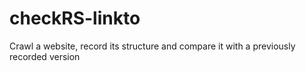# checkRS-linkto
Crawl a website, record its structure and compare it with a previously recorded version
